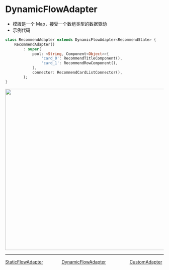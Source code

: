 <!--
 * @Author: zhengyuan
 * @LastEditors: zhengyuan
 * @Description: file content
 * @Date: 2019-04-25 17:28:15
 * @LastEditTime: 2019-04-26 10:10:44
 -->
# DynamicFlowAdapter

-   模版是一个 Map，接受一个数组类型的数据驱动
-   示例代码

```dart
class RecommendAdapter extends DynamicFlowAdapter<RecommendState> {
    RecommendAdapter()
        : super(
            pool: <String, Component<Object>>{
                'card_0': RecommendTitleComponent(),
                'card_1': RecommendRowComponent(),
            },
            connector: RecommendCardListConnector(),
        );
}
```
<img src="https://img.alicdn.com/tfs/TB10lxHLMDqK1RjSZSyXXaxEVXa-1838-1024.png" width="919px" height="512px">

---
<div style="width:100%;height:40px;">
    <a style="width:33%;float:left;" href="./Static-Flow-Adapter-cn.md">StaticFlowAdapter</a>
    <a style="width:33%;float:left;text-align:center;" href="./Dynamic-Flow-Adapter-cn.md">DynamicFlowAdapter</a>
    <a style="width:33%;float:left;text-align:right;" href="./Custom-Adapter-cn.md">CustomAdapter</a>
</div>